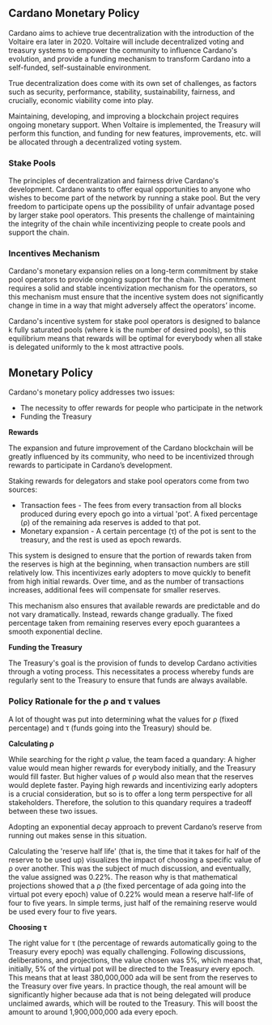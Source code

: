 ## Cardano Monetary Policy

Cardano aims to achieve true decentralization with the introduction of the Voltaire era later in 2020. Voltaire will include decentralized voting and treasury systems to empower the community to influence Cardano's evolution, and provide a funding mechanism to transform Cardano into a self-funded, self-sustainable environment.

True decentralization does come with its own set of challenges, as factors such as security, performance, stability, sustainability, fairness, and crucially, economic viability come into play.

Maintaining, developing, and improving a blockchain project requires ongoing monetary support. When Voltaire is implemented, the Treasury will perform this function, and funding for new features, improvements, etc. will be allocated through a decentralized voting system.

### Stake Pools

The principles of decentralization and fairness drive Cardano's development. Cardano wants to offer equal opportunities to anyone who wishes to become part of the network by running a stake pool. But the very freedom to participate opens up the possibility of unfair advantage posed by larger stake pool operators. This presents the challenge of maintaining the integrity of the chain while incentivizing people to create pools and support the chain.

### Incentives Mechanism

Cardano's monetary expansion relies on a long-term commitment by stake pool operators to provide ongoing support for the chain. This commitment requires a solid and stable incentivization mechanism for the operators, so this mechanism must ensure that the incentive system does not significantly change in time in a way that might adversely affect the operators’ income.

Cardano's incentive system for stake pool operators is designed to balance k fully saturated pools (where k is the number of desired pools), so this equilibrium means that rewards will be optimal for everybody when all stake is delegated uniformly to the k most attractive pools.

## Monetary Policy

Cardano's monetary policy addresses two issues: 

-   The necessity to offer rewards for people who participate in the network
-   Funding the Treasury

**Rewards**

The expansion and future improvement of the Cardano blockchain will be greatly influenced by its community, who need to be incentivized through rewards to participate in Cardano’s development.

Staking rewards for delegators and stake pool operators come from two sources:

-   Transaction fees - The fees from every transaction from all blocks produced during every epoch go into a virtual 'pot'. A fixed percentage (ρ) of the remaining ada reserves is added to that pot.
-   Monetary expansion - A certain percentage (τ) of the pot is sent to the treasury, and the rest is used as epoch rewards.

This system is designed to ensure that the portion of rewards taken from the reserves is high at the beginning, when transaction numbers are still relatively low. This incentivizes early adopters to move quickly to benefit from high initial rewards. Over time, and as the number of transactions increases, additional fees will compensate for smaller reserves.

This mechanism also ensures that available rewards are predictable and do not vary dramatically. Instead, rewards change gradually. The fixed percentage taken from remaining reserves every epoch guarantees a smooth exponential decline.

**Funding the Treasury**

The Treasury's goal is the provision of funds to develop Cardano activities through a voting process. This necessitates a process whereby funds are regularly sent to the Treasury to ensure that funds are always available.

### Policy Rationale for the ρ and τ values

A lot of thought was put into determining what the values for ρ (fixed percentage) and τ (funds going into the Treasury) should be. 

**Calculating ρ**

While searching for the right ρ value, the team faced a quandary: A higher value would mean higher rewards for everybody initially, and the Treasury would fill faster. But higher values of ρ would also mean that the reserves would deplete faster. Paying high rewards and incentivizing early adopters is a crucial consideration, but so is to offer a long term perspective for all stakeholders. Therefore, the solution to this quandary requires a tradeoff between these two issues.

Adopting an exponential decay approach to prevent Cardano’s reserve from running out makes sense in this situation.

Calculating the 'reserve half life' (that is, the time that it takes for half of the reserve to be used up) visualizes the impact of choosing a specific value of ρ over another. This was the subject of much discussion, and eventually, the value assigned was 0.22%. The reason why is that mathematical projections showed that a ρ (the fixed percentage of ada going into the virtual pot every epoch) value of 0.22% would mean a reserve half-life of four to five years. In simple terms, just half of the remaining reserve would be used every four to five years.

**Choosing τ**

The right value for τ (the percentage of rewards automatically going to the Treasury every epoch) was equally challenging. Following discussions, deliberations, and projections, the value chosen was 5%, which means that, initially, 5% of the virtual pot will be directed to the Treasury every epoch. This means that at least 380,000,000 ada will be sent from the reserves to the Treasury over five years. In practice though, the real amount will be significantly higher because ada that is not being delegated will produce unclaimed awards, which will be routed to the Treasury. This will boost the amount to around 1,900,000,000 ada every epoch.
